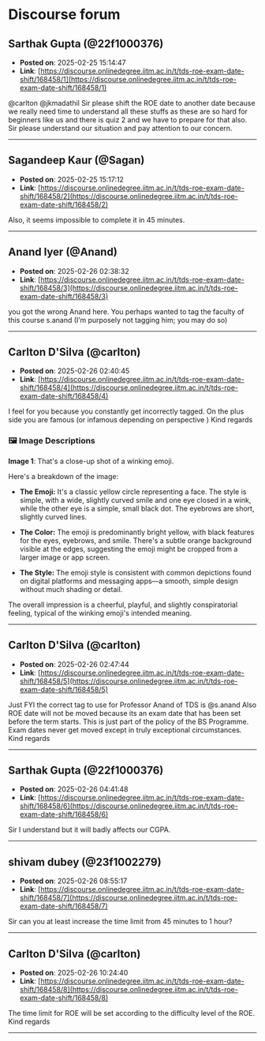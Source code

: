 # Discourse forum

## Sarthak Gupta  (@22f1000376)
- **Posted on**: 2025-02-25 15:14:47
- **Link**: [https://discourse.onlinedegree.iitm.ac.in/t/tds-roe-exam-date-shift/168458/1](https://discourse.onlinedegree.iitm.ac.in/t/tds-roe-exam-date-shift/168458/1)

@carlton @jkmadathil Sir please shift the ROE date to another date because we really need time to understand all these stuffs as these are so hard for beginners like us and there is quiz 2 and we have to prepare for that also.
Sir please understand our situation and pay attention to our concern.

---

## Sagandeep Kaur (@Sagan)
- **Posted on**: 2025-02-25 15:17:12
- **Link**: [https://discourse.onlinedegree.iitm.ac.in/t/tds-roe-exam-date-shift/168458/2](https://discourse.onlinedegree.iitm.ac.in/t/tds-roe-exam-date-shift/168458/2)

Also, it seems impossible to complete it in 45 minutes.

---

## Anand Iyer (@Anand)
- **Posted on**: 2025-02-26 02:38:32
- **Link**: [https://discourse.onlinedegree.iitm.ac.in/t/tds-roe-exam-date-shift/168458/3](https://discourse.onlinedegree.iitm.ac.in/t/tds-roe-exam-date-shift/168458/3)

you got the wrong Anand here.  You perhaps wanted to tag the faculty of this course s.anand (I’m purposely not tagging him; you may do so)

---

## Carlton D'Silva (@carlton)
- **Posted on**: 2025-02-26 02:40:45
- **Link**: [https://discourse.onlinedegree.iitm.ac.in/t/tds-roe-exam-date-shift/168458/4](https://discourse.onlinedegree.iitm.ac.in/t/tds-roe-exam-date-shift/168458/4)

I feel for you because you constantly get incorrectly tagged. On the plus side you are famous (or infamous depending on perspective  )
Kind regards

### 🖼 Image Descriptions

**Image 1**: That's a close-up shot of a winking emoji. 


Here's a breakdown of the image:

* **The Emoji:** It's a classic yellow circle representing a face. The style is simple, with a wide, slightly curved smile and one eye closed in a wink, while the other eye is a simple, small black dot. The eyebrows are short, slightly curved lines.

* **The Color:** The emoji is predominantly bright yellow, with black features for the eyes, eyebrows, and smile. There's a subtle orange background visible at the edges, suggesting the emoji might be cropped from a larger image or app screen.

* **The Style:** The emoji style is consistent with common depictions found on digital platforms and messaging apps—a smooth, simple design without much shading or detail.

The overall impression is a cheerful, playful, and slightly conspiratorial feeling, typical of the winking emoji's intended meaning.

---

## Carlton D'Silva (@carlton)
- **Posted on**: 2025-02-26 02:47:44
- **Link**: [https://discourse.onlinedegree.iitm.ac.in/t/tds-roe-exam-date-shift/168458/5](https://discourse.onlinedegree.iitm.ac.in/t/tds-roe-exam-date-shift/168458/5)

Just FYI the correct tag to use for Professor Anand of TDS is @s.anand
Also ROE date will not be moved because its an exam date that has been set before the term starts. This is just part of the policy of the BS Programme. Exam dates never get moved except in truly exceptional circumstances.
Kind regards

---

## Sarthak Gupta  (@22f1000376)
- **Posted on**: 2025-02-26 04:41:48
- **Link**: [https://discourse.onlinedegree.iitm.ac.in/t/tds-roe-exam-date-shift/168458/6](https://discourse.onlinedegree.iitm.ac.in/t/tds-roe-exam-date-shift/168458/6)

Sir I understand but it will badly affects our CGPA.

---

## shivam dubey (@23f1002279)
- **Posted on**: 2025-02-26 08:55:17
- **Link**: [https://discourse.onlinedegree.iitm.ac.in/t/tds-roe-exam-date-shift/168458/7](https://discourse.onlinedegree.iitm.ac.in/t/tds-roe-exam-date-shift/168458/7)

Sir can you at least increase the time limit from 45 minutes to 1 hour?

---

## Carlton D'Silva (@carlton)
- **Posted on**: 2025-02-26 10:24:40
- **Link**: [https://discourse.onlinedegree.iitm.ac.in/t/tds-roe-exam-date-shift/168458/8](https://discourse.onlinedegree.iitm.ac.in/t/tds-roe-exam-date-shift/168458/8)

The time limit for ROE will be set according to the difficulty level of the ROE.
Kind regards

---
